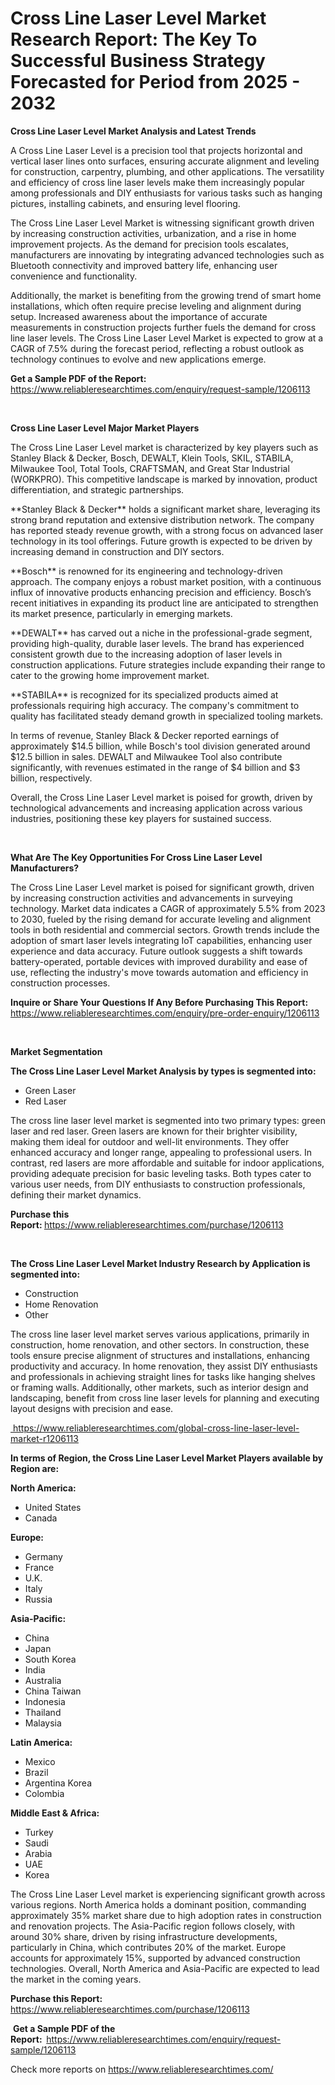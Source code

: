 <p><h1>Cross Line Laser Level Market Research Report: The Key To Successful Business Strategy Forecasted for Period from 2025 - 2032</h1></p><p><strong>Cross Line Laser Level Market Analysis and Latest Trends</strong></p>
<p><p>A Cross Line Laser Level is a precision tool that projects horizontal and vertical laser lines onto surfaces, ensuring accurate alignment and leveling for construction, carpentry, plumbing, and other applications. The versatility and efficiency of cross line laser levels make them increasingly popular among professionals and DIY enthusiasts for various tasks such as hanging pictures, installing cabinets, and ensuring level flooring.</p><p>The Cross Line Laser Level Market is witnessing significant growth driven by increasing construction activities, urbanization, and a rise in home improvement projects. As the demand for precision tools escalates, manufacturers are innovating by integrating advanced technologies such as Bluetooth connectivity and improved battery life, enhancing user convenience and functionality. </p><p>Additionally, the market is benefiting from the growing trend of smart home installations, which often require precise leveling and alignment during setup. Increased awareness about the importance of accurate measurements in construction projects further fuels the demand for cross line laser levels. The Cross Line Laser Level Market is expected to grow at a CAGR of 7.5% during the forecast period, reflecting a robust outlook as technology continues to evolve and new applications emerge.</p></p>
<p><strong>Get a Sample PDF of the Report:&nbsp;</strong> <a href="https://www.reliableresearchtimes.com/enquiry/request-sample/1206113?utm_campaign=2325&utm_medium=2&utm_source=Github&utm_content=ia&utm_term=19022025&utm_id=cross-line-laser-level">https://www.reliableresearchtimes.com/enquiry/request-sample/1206113</a></p>
<p>&nbsp;</p>
<p><strong>Cross Line Laser Level Major Market Players</strong></p>
<p><p>The Cross Line Laser Level market is characterized by key players such as Stanley Black & Decker, Bosch, DEWALT, Klein Tools, SKIL, STABILA, Milwaukee Tool, Total Tools, CRAFTSMAN, and Great Star Industrial (WORKPRO). This competitive landscape is marked by innovation, product differentiation, and strategic partnerships.</p><p>**Stanley Black & Decker** holds a significant market share, leveraging its strong brand reputation and extensive distribution network. The company has reported steady revenue growth, with a strong focus on advanced laser technology in its tool offerings. Future growth is expected to be driven by increasing demand in construction and DIY sectors.</p><p>**Bosch** is renowned for its engineering and technology-driven approach. The company enjoys a robust market position, with a continuous influx of innovative products enhancing precision and efficiency. Bosch’s recent initiatives in expanding its product line are anticipated to strengthen its market presence, particularly in emerging markets.</p><p>**DEWALT** has carved out a niche in the professional-grade segment, providing high-quality, durable laser levels. The brand has experienced consistent growth due to the increasing adoption of laser levels in construction applications. Future strategies include expanding their range to cater to the growing home improvement market.</p><p>**STABILA** is recognized for its specialized products aimed at professionals requiring high accuracy. The company's commitment to quality has facilitated steady demand growth in specialized tooling markets.</p><p>In terms of revenue, Stanley Black & Decker reported earnings of approximately $14.5 billion, while Bosch's tool division generated around $12.5 billion in sales. DEWALT and Milwaukee Tool also contribute significantly, with revenues estimated in the range of $4 billion and $3 billion, respectively.</p><p>Overall, the Cross Line Laser Level market is poised for growth, driven by technological advancements and increasing application across various industries, positioning these key players for sustained success.</p></p>
<p>&nbsp;</p>
<p><strong>What Are The Key Opportunities For Cross Line Laser Level Manufacturers?</strong></p>
<p><p>The Cross Line Laser Level market is poised for significant growth, driven by increasing construction activities and advancements in surveying technology. Market data indicates a CAGR of approximately 5.5% from 2023 to 2030, fueled by the rising demand for accurate leveling and alignment tools in both residential and commercial sectors. Growth trends include the adoption of smart laser levels integrating IoT capabilities, enhancing user experience and data accuracy. Future outlook suggests a shift towards battery-operated, portable devices with improved durability and ease of use, reflecting the industry's move towards automation and efficiency in construction processes.</p></p>
<p><strong>Inquire or Share Your Questions If Any Before Purchasing This Report:</strong> <a href="https://www.reliableresearchtimes.com/enquiry/pre-order-enquiry/1206113?utm_campaign=2325&utm_medium=2&utm_source=Github&utm_content=ia&utm_term=19022025&utm_id=cross-line-laser-level">https://www.reliableresearchtimes.com/enquiry/pre-order-enquiry/1206113</a></p>
<p>&nbsp;</p>
<p><strong>Market Segmentation</strong></p>
<p><strong>The Cross Line Laser Level Market Analysis by types is segmented into:</strong></p>
<p><ul><li>Green Laser</li><li>Red Laser</li></ul></p>
<p><p>The cross line laser level market is segmented into two primary types: green laser and red laser. Green lasers are known for their brighter visibility, making them ideal for outdoor and well-lit environments. They offer enhanced accuracy and longer range, appealing to professional users. In contrast, red lasers are more affordable and suitable for indoor applications, providing adequate precision for basic leveling tasks. Both types cater to various user needs, from DIY enthusiasts to construction professionals, defining their market dynamics.</p></p>
<p><strong>Purchase this Report:&nbsp;</strong><a href="https://www.reliableresearchtimes.com/purchase/1206113?utm_campaign=2325&utm_medium=2&utm_source=Github&utm_content=ia&utm_term=19022025&utm_id=cross-line-laser-level">https://www.reliableresearchtimes.com/purchase/1206113</a></p>
<p>&nbsp;</p>
<p><strong>The Cross Line Laser Level Market Industry Research by Application is segmented into:</strong></p>
<p><ul><li>Construction</li><li>Home Renovation</li><li>Other</li></ul></p>
<p><p>The cross line laser level market serves various applications, primarily in construction, home renovation, and other sectors. In construction, these tools ensure precise alignment of structures and installations, enhancing productivity and accuracy. In home renovation, they assist DIY enthusiasts and professionals in achieving straight lines for tasks like hanging shelves or framing walls. Additionally, other markets, such as interior design and landscaping, benefit from cross line laser levels for planning and executing layout designs with precision and ease.</p></p>
<p><a href="https://www.reliableresearchtimes.com/global-cross-line-laser-level-market-r1206113?utm_campaign=2325&utm_medium=2&utm_source=Github&utm_content=ia&utm_term=19022025&utm_id=cross-line-laser-level">&nbsp;https://www.reliableresearchtimes.com/global-cross-line-laser-level-market-r1206113</a></p>
<p><strong>In terms of Region, the Cross Line Laser Level Market Players available by Region are:</strong></p>
<p>
    <p> <strong> North America: </strong>
        <ul>
            <li>United States</li>
            <li>Canada</li>
        </ul>
        </p> 
    <p> <strong> Europe: </strong>
        <ul>
            <li>Germany</li>
            <li>France</li>
            <li>U.K.</li>
            <li>Italy</li>
            <li>Russia</li>
        </ul>
        </p> 
    <p> <strong> Asia-Pacific: </strong>
        <ul>
            <li>China</li>
            <li>Japan</li>
            <li>South Korea</li>
            <li>India</li>
            <li>Australia</li>
            <li>China Taiwan</li>
            <li>Indonesia</li>
            <li>Thailand</li>
            <li>Malaysia</li>
        </ul>
        </p> 
    <p> <strong> Latin America: </strong>
        <ul>
            <li>Mexico</li>
            <li>Brazil</li>
            <li>Argentina Korea</li>
            <li>Colombia</li>
        </ul>
        </p> 
    <p> <strong> Middle East & Africa: </strong>
        <ul>
            <li>Turkey</li>
            <li>Saudi</li>
            <li>Arabia</li>
            <li>UAE</li>
            <li>Korea</li>
        </ul>
    </p>
    </p>
<p><p>The Cross Line Laser Level market is experiencing significant growth across various regions. North America holds a dominant position, commanding approximately 35% market share due to high adoption rates in construction and renovation projects. The Asia-Pacific region follows closely, with around 30% share, driven by rising infrastructure developments, particularly in China, which contributes 20% of the market. Europe accounts for approximately 15%, supported by advanced construction technologies. Overall, North America and Asia-Pacific are expected to lead the market in the coming years.</p></p>
<p><strong>Purchase this Report: </strong><a href="https://www.reliableresearchtimes.com/purchase/1206113?utm_campaign=2325&utm_medium=2&utm_source=Github&utm_content=ia&utm_term=19022025&utm_id=cross-line-laser-level">https://www.reliableresearchtimes.com/purchase/1206113</a></p>
<p>&nbsp;<strong>Get a Sample PDF of the Report:&nbsp;&nbsp;</strong><a href="https://www.reliableresearchtimes.com/enquiry/request-sample/1206113?utm_campaign=2325&utm_medium=2&utm_source=Github&utm_content=ia&utm_term=19022025&utm_id=cross-line-laser-level">https://www.reliableresearchtimes.com/enquiry/request-sample/1206113</a></p>
<p><strong></strong></p>
<p>Check more reports on <a href="https://www.reliableresearchtimes.com/?utm_campaign=2325&utm_medium=2&utm_source=Github&utm_content=ia&utm_term=19022025&utm_id=cross-line-laser-level">https://www.reliableresearchtimes.com/</a></p>